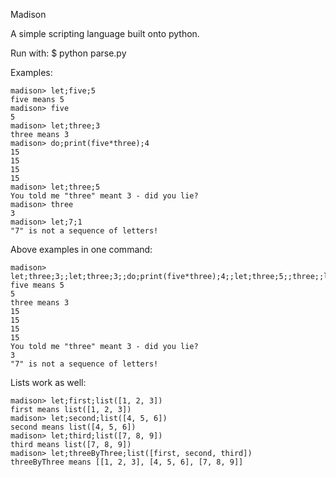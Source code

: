 Madison

A simple scripting language built onto python.

Run with: 
$ python parse.py

Examples:
	
	madison> let;five;5
	five means 5
	madison> five
	5
	madison> let;three;3
	three means 3
	madison> do;print(five*three);4
	15
	15
	15
	15
	madison> let;three;5
	You told me "three" meant 3 - did you lie?
	madison> three
	3
	madison> let;7;1
	"7" is not a sequence of letters!


Above examples in one command:

	madison> let;three;3;;let;three;3;;do;print(five*three);4;;let;three;5;;three;;let;7;1
	five means 5
	5
	three means 3
	15
	15
	15
	15
	You told me "three" meant 3 - did you lie?
	3
	"7" is not a sequence of letters!

Lists work as well:

	madison> let;first;list([1, 2, 3])
	first means list([1, 2, 3])
	madison> let;second;list([4, 5, 6])
	second means list([4, 5, 6])
	madison> let;third;list([7, 8, 9])
	third means list([7, 8, 9])
	madison> let;threeByThree;list([first, second, third])
	threeByThree means [[1, 2, 3], [4, 5, 6], [7, 8, 9]]
